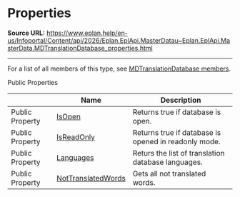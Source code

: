 # Properties

**Source URL:** https://www.eplan.help/en-us/Infoportal/Content/api/2026/Eplan.EplApi.MasterDatau~Eplan.EplApi.MasterData.MDTranslationDatabase_properties.html

---

For a list of all members of this type, see [MDTranslationDatabase members](Eplan.EplApi.MasterDatau~Eplan.EplApi.MasterData.MDTranslationDatabase_members.html).

Public Properties

|  | Name | Description |
| --- | --- | --- |
| Public Property | [IsOpen](Eplan.EplApi.MasterDatau~Eplan.EplApi.MasterData.MDTranslationDatabase~IsOpen.html) | Returns true if database is open. |
| Public Property | [IsReadOnly](Eplan.EplApi.MasterDatau~Eplan.EplApi.MasterData.MDTranslationDatabase~IsReadOnly.html) | Returns true if database is opened in readonly mode. |
| Public Property | [Languages](Eplan.EplApi.MasterDatau~Eplan.EplApi.MasterData.MDTranslationDatabase~Languages.html) | Returs the list of translation database languages. |
| Public Property | [NotTranslatedWords](Eplan.EplApi.MasterDatau~Eplan.EplApi.MasterData.MDTranslationDatabase~NotTranslatedWords.html) | Gets all not translated words. |


